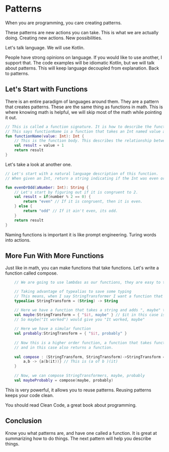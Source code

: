 # Patterns

When you are programming, you care creating patterns.

These patterns are new actions you can take. This is what we are actually doing. 
Creating new actions. New possibilities. 

Let's talk language. We will use Kotlin.

People have strong opinions on language. If you would like to use another, I support that.
The code examples will be idiomatic Kotlin, but we will talk about patterns. This will keep language decoupled from explanation.
Back to patterns.
## Let's Start with Functions

There is an entire paradigm of languages around them. They are a pattern that creates patterns.
These are the same thing as functions in math. This is where knowing math is helpful, we will skip most of the math while pointing it out.

```Kotlin
// This is called a function signature. It is how to describe the function.
// This says functionName is a function that takes an Int named value and returns an Int.
fun functionName(value: Int): Int {
    // This is the function body. This describes the relationship between value and the result.
    val result = value + 1
    return result    
}
```

Let's take a look at another one.

```Kotlin
// Let's start with a natural language description of this function.
// When given an Int, return a string indicating if the Int was even or odd.

fun evenOrOdd(aNumber: Int): String {
    // Let's start by figuring out if it is congruent to 2.
    val result = if(number % 2 == 0) {
        return "even" // If it is congruent, then it is even.
    } else {
        return "odd" // If it ain't even, its odd.
    }
    return result
}
```

Naming functions is important it is like prompt engineering. Turing words into actions.

## More Fun With More Functions

Just like in math, you can make functions that take functions. Let's write a function called compose.

```Kotlin
    // We are going to use lambdas as our functions, they are easy to treat as values.

    // Taking advantage of typealias to save some typing
    // This means, when I say StringTransformer I want a function that takes a String and returns a new one.
    typealias StringTransform = (String) -> String

    // Here we have a function that takes a string and adds ", maybe" to the end
    val maybe:StringTransform = { "$it, maybe" } // $it in this case is the original string.
    // So maybe("It worked") would give you "It worked, maybe"
    
    // Here we have a simular function
    val probably:StringTransform = { "$it, probably" }
    
    // Now this is a higher order function, a function that takes functions
    // and in this case also returns a function.
    
    val compose : (StringTransform, StringTransform)->StringTransform ={
        a,b -> {a(b(it))} // This is (a of b )(it)
    }
    
    // Now, we can compose StringTransformers, maybe, probably
    val maybeProbably = compose(maybe, probably)
```

This is very powerful, it allows you to reuse patterns. Reusing patterns keeps your code clean.

You should read Clean Code, a great book about programming.
 
## Conclusion
Know you what patterns are, and have one called a function. It is great at summarizing how to do things.
The next pattern will help you describe things.